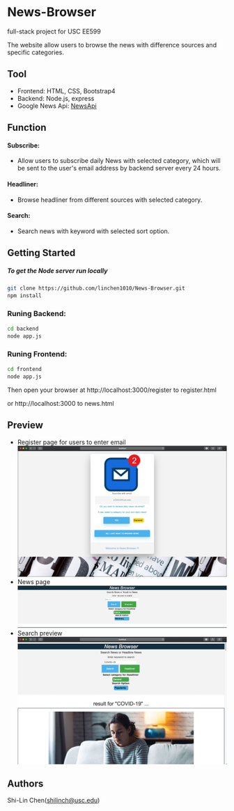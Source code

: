 # News-Browser

full-stack project for USC EE599

The website allow users to browse the news with difference sources and specific categories.

## Tool

* Frontend: HTML, CSS, Bootstrap4
* Backend: Node.js, express
* Google News Api: [NewsApi](https://newsapi.org)


## Function

#### Subscribe: 
* Allow users to subscribe daily News with selected category, which will be sent to the user's email address by backend server every 24 hours.
#### Headliner:
* Browse headliner from different sources with selected category.
#### Search:
* Search news with keyword with selected sort option.

## Getting Started
##### To get the Node server run locally
```bash
git clone https://github.com/linchen1010/News-Browser.git
npm install
```

### Runing Backend:
```bash
cd backend
node app.js
```

### Runing Frontend:
```bash
cd frontend
node app.js
```

Then open your browser at http://localhost:3000/register to register.html

or http://localhost:3000 to news.html


## Preview
* Register page for users to enter email
![Register page](/image/registerPage.png)
* News page
![News page](/image/newsPage.png)
* Search preview
![Search example](/image/SearchExample.gif)

## Authors

Shi-Lin Chen(shilinch@usc.edu)
